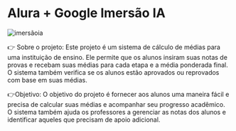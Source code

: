# Alura + Google Imersão IA
![imersãoia](https://github.com/sophimoura/Alura_ImersaoIA/assets/124884847/9824943b-73d5-4cd1-aa51-c83158552c57)

👉 Sobre o projeto: 
Este projeto é um sistema de cálculo de médias para uma instituição de ensino. Ele permite que os alunos insiram suas notas de provas e recebam suas médias para cada etapa e a média ponderada final. O sistema também verifica se os alunos estão aprovados ou reprovados com base em suas médias.

👉Objetivo:
O objetivo do projeto é fornecer aos alunos uma maneira fácil e precisa de calcular suas médias e acompanhar seu progresso acadêmico. O sistema também ajuda os professores a gerenciar as notas dos alunos e identificar aqueles que precisam de apoio adicional.


